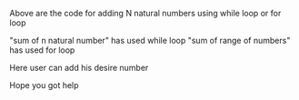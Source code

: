 Above are the code for adding N natural numbers using while loop or for loop

"sum of n natural number" has used while loop
"sum of range of numbers" has used for loop 

Here user can add his desire number

Hope you got help 
